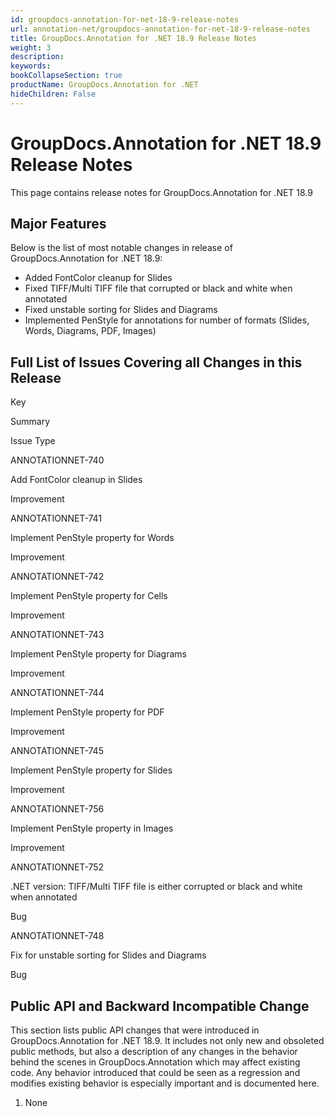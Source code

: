 ```yaml
---
id: groupdocs-annotation-for-net-18-9-release-notes
url: annotation-net/groupdocs-annotation-for-net-18-9-release-notes
title: GroupDocs.Annotation for .NET 18.9 Release Notes
weight: 3
description: 
keywords: 
bookCollapseSection: true
productName: GroupDocs.Annotation for .NET
hideChildren: False
---
```


# GroupDocs.Annotation for .NET 18.9 Release Notes

This page contains release notes for GroupDocs.Annotation for .NET 18.9

## Major Features

Below is the list of most notable changes in release of GroupDocs.Annotation for .NET 18.9:

*   Added FontColor cleanup for Slides
*   Fixed TIFF/Multi TIFF file that corrupted or black and white when annotated
*   Fixed unstable sorting for Slides and Diagrams
*   Implemented PenStyle for annotations for number of formats (Slides, Words, Diagrams, PDF, Images)

## Full List of Issues Covering all Changes in this Release

Key

Summary

Issue Type

ANNOTATIONNET-740

Add FontColor cleanup in Slides

Improvement

ANNOTATIONNET-741

Implement PenStyle property for Words

Improvement

ANNOTATIONNET-742 

Implement PenStyle property for Cells

Improvement

ANNOTATIONNET-743

Implement PenStyle property for Diagrams

Improvement

ANNOTATIONNET-744

Implement PenStyle property for PDF

Improvement

ANNOTATIONNET-745

Implement PenStyle property for Slides

Improvement

ANNOTATIONNET-756

Implement PenStyle property in Images

Improvement

ANNOTATIONNET-752

.NET version: TIFF/Multi TIFF file is either corrupted or black and white when annotated

Bug

ANNOTATIONNET-748

Fix for unstable sorting for Slides and Diagrams

Bug

## Public API and Backward Incompatible Change

This section lists public API changes that were introduced in GroupDocs.Annotation for .NET 18.9. It includes not only new and obsoleted public methods, but also a description of any changes in the behavior behind the scenes in GroupDocs.Annotation which may affect existing code. Any behavior introduced that could be seen as a regression and modifies existing behavior is especially important and is documented here.

1.  None
